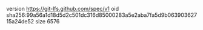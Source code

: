 version https://git-lfs.github.com/spec/v1
oid sha256:99a56a1d18d5d2c501dc316d85000283a5e2aba7fa5d9b06390362715a24de52
size 6576

